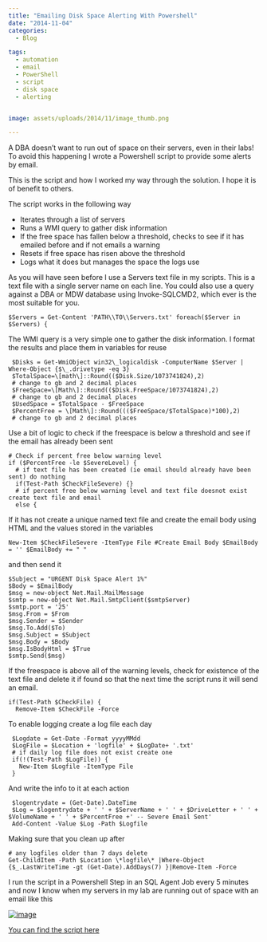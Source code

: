 ```yaml
---
title: "Emailing Disk Space Alerting With Powershell"
date: "2014-11-04" 
categories:
  - Blog

tags:
  - automation
  - email
  - PowerShell
  - script
  - disk space
  - alerting


image: assets/uploads/2014/11/image_thumb.png

---
```

A DBA doesn’t want to run out of space on their servers, even in their labs! To avoid this happening I wrote a Powershell script to provide some alerts by email.

This is the script and how I worked my way through the solution. I hope it is of benefit to others.

The script works in the following way

*   Iterates through a list of servers
*   Runs a WMI query to gather disk information
*   If the free space has fallen below a threshold, checks to see if it has emailed before and if not emails a warning
*   Resets if free space has risen above the threshold
*   Logs what it does but manages the space the logs use

As you will have seen before I use a Servers text file in my scripts. This is a text file with a single server name on each line. You could also use a query against a DBA or MDW database using Invoke-SQLCMD2, which ever is the most suitable for you.

    $Servers = Get-Content 'PATH\\TO\\Servers.txt' foreach($Server in $Servers) { 

The WMI query is a very simple one to gather the disk information. I format the results and place them in variables for reuse

     $Disks = Get-WmiObject win32\_logicaldisk -ComputerName $Server | Where-Object {$\_.drivetype -eq 3} 
     $TotalSpace=\[math\]::Round(($Disk.Size/1073741824),2) 
     # change to gb and 2 decimal places 
     $FreeSpace=\[Math\]::Round(($Disk.FreeSpace/1073741824),2)
     # change to gb and 2 decimal places 
     $UsedSpace = $TotalSpace - $FreeSpace 
     $PercentFree = \[Math\]::Round((($FreeSpace/$TotalSpace)*100),2)
     # change to gb and 2 decimal places 

Use a bit of logic to check if the freespace is below a threshold and see if the email has already been sent

    # Check if percent free below warning level 
    if ($PercentFree -le $SevereLevel) { 
      # if text file has been created (ie email should already have been sent) do nothing 
      if(Test-Path $CheckFileSevere) {} 
      # if percent free below warning level and text file doesnot exist create text file and email 
      else { 

If it has not create a unique named text file and create the email body using HTML and the values stored in the variables

    New-Item $CheckFileSevere -ItemType File #Create Email Body $EmailBody = '' $EmailBody += " " 

and then send it

    $Subject = "URGENT Disk Space Alert 1%" 
    $Body = $EmailBody 
    $msg = new-object Net.Mail.MailMessage 
    $smtp = new-object Net.Mail.SmtpClient($smtpServer) 
    $smtp.port = '25' 
    $msg.From = $From 
    $msg.Sender = $Sender 
    $msg.To.Add($To) 
    $msg.Subject = $Subject 
    $msg.Body = $Body 
    $msg.IsBodyHtml = $True 
    $smtp.Send($msg) 

If the freespace is above all of the warning levels, check for existence of the text file and delete it if found so that the next time the script runs it will send an email.

    if(Test-Path $CheckFile) { 
      Remove-Item $CheckFile -Force

To enable logging create a log file each day

     $Logdate = Get-Date -Format yyyyMMdd 
     $LogFile = $Location + 'logfile' + $LogDate+ '.txt' 
     # if daily log file does not exist create one 
     if(!(Test-Path $LogFile)) { 
       New-Item $Logfile -ItemType File
     } 

And write the info to it at each action

     $logentrydate = (Get-Date).DateTime 
     $Log = $logentrydate + ' ' + $ServerName + ' ' + $DriveLetter + ' ' + $VolumeName + ' ' + $PercentFree +' -- Severe Email Sent' 
     Add-Content -Value $Log -Path $Logfile

Making sure that you clean up after

    # any logfiles older than 7 days delete 
    Get-ChildItem -Path $Location \*logfile\* |Where-Object {$_.LastWriteTime -gt (Get-Date).AddDays(7) }|Remove-Item -Force 

I run the script in a Powershell Step in an SQL Agent Job every 5 minutes and now I know when my servers in my lab are running out of space with an email like this

[![image](https://blog.robsewell.com/assets/uploads/2014/11/image_thumb.png)](https://blog.robsewell.com/assets/uploads/2014/11/image_thumb.png)

[You can find the script here](https://github.com/SQLDBAWithABeard/OldCodeFromBlog/tree/master/EmailingDiskAlertPost)
